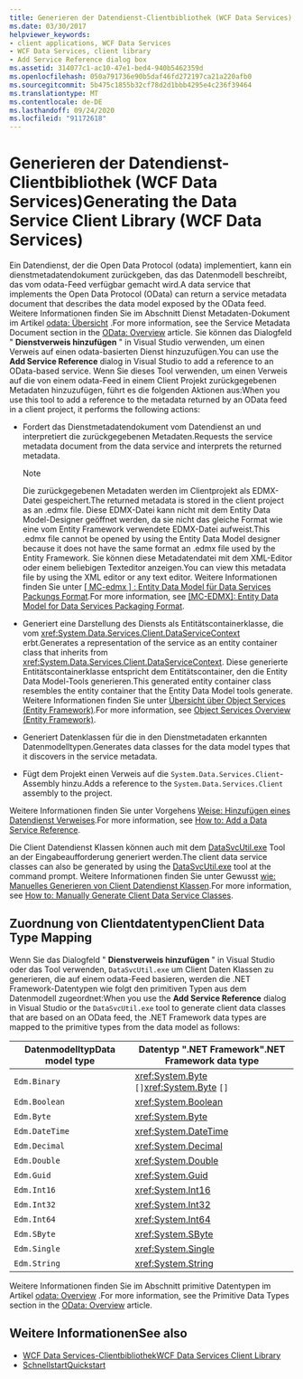 ```yaml
---
title: Generieren der Datendienst-Clientbibliothek (WCF Data Services)
ms.date: 03/30/2017
helpviewer_keywords:
- client applications, WCF Data Services
- WCF Data Services, client library
- Add Service Reference dialog box
ms.assetid: 314077c1-ac10-47e1-bed4-940b5462359d
ms.openlocfilehash: 050a791736e90b5daf46fd272197ca21a220afb0
ms.sourcegitcommit: 5b475c1855b32cf78d2d1bbb4295e4c236f39464
ms.translationtype: MT
ms.contentlocale: de-DE
ms.lasthandoff: 09/24/2020
ms.locfileid: "91172618"
---
```

# <a name="generating-the-data-service-client-library-wcf-data-services"></a><span data-ttu-id="11c32-102">Generieren der Datendienst-Clientbibliothek (WCF Data Services)</span><span class="sxs-lookup"><span data-stu-id="11c32-102">Generating the Data Service Client Library (WCF Data Services)</span></span>

<span data-ttu-id="11c32-103">Ein Datendienst, der die Open Data Protocol (odata) implementiert, kann ein dienstmetadatendokument zurückgeben, das das Datenmodell beschreibt, das vom odata-Feed verfügbar gemacht wird.</span><span class="sxs-lookup"><span data-stu-id="11c32-103">A data service that implements the Open Data Protocol (OData) can return a service metadata document that describes the data model exposed by the OData feed.</span></span> <span data-ttu-id="11c32-104">Weitere Informationen finden Sie im Abschnitt Dienst Metadaten-Dokument im Artikel [odata: Übersicht](https://www.odata.org/documentation/odata-version-2-0/overview/) .</span><span class="sxs-lookup"><span data-stu-id="11c32-104">For more information, see the Service Metadata Document section in the [OData: Overview](https://www.odata.org/documentation/odata-version-2-0/overview/) article.</span></span> <span data-ttu-id="11c32-105">Sie können das Dialogfeld " **Dienstverweis hinzufügen** " in Visual Studio verwenden, um einen Verweis auf einen odata-basierten Dienst hinzuzufügen.</span><span class="sxs-lookup"><span data-stu-id="11c32-105">You can use the **Add Service Reference** dialog in Visual Studio to add a reference to an OData-based service.</span></span> <span data-ttu-id="11c32-106">Wenn Sie dieses Tool verwenden, um einen Verweis auf die von einem odata-Feed in einem Client Projekt zurückgegebenen Metadaten hinzuzufügen, führt es die folgenden Aktionen aus:</span><span class="sxs-lookup"><span data-stu-id="11c32-106">When you use this tool to add a reference to the metadata returned by an OData feed in a client project, it performs the following actions:</span></span>  
  
- <span data-ttu-id="11c32-107">Fordert das Dienstmetadatendokument vom Datendienst an und interpretiert die zurückgegebenen Metadaten.</span><span class="sxs-lookup"><span data-stu-id="11c32-107">Requests the service metadata document from the data service and interprets the returned metadata.</span></span>  
  
    > [!NOTE]
    > <span data-ttu-id="11c32-108">Die zurückgegebenen Metadaten werden im Clientprojekt als EDMX-Datei gespeichert.</span><span class="sxs-lookup"><span data-stu-id="11c32-108">The returned metadata is stored in the client project as an .edmx file.</span></span> <span data-ttu-id="11c32-109">Diese EDMX-Datei kann nicht mit dem Entity Data Model-Designer geöffnet werden, da sie nicht das gleiche Format wie eine vom Entity Framework verwendete EDMX-Datei aufweist.</span><span class="sxs-lookup"><span data-stu-id="11c32-109">This .edmx file cannot be opened by using the Entity Data Model designer because it does not have the same format an .edmx file used by the Entity Framework.</span></span> <span data-ttu-id="11c32-110">Sie können diese Metadatendatei mit dem XML-Editor oder einem beliebigen Texteditor anzeigen.</span><span class="sxs-lookup"><span data-stu-id="11c32-110">You can view this metadata file by using the XML editor or any text editor.</span></span> <span data-ttu-id="11c32-111">Weitere Informationen finden Sie unter [ \[ MC-edmx \] : Entity Data Model für Data Services Packungs Format](/openspecs/windows_protocols/mc-edmx/5dff5e25-56a1-408b-9d44-bff6634c7d16).</span><span class="sxs-lookup"><span data-stu-id="11c32-111">For more information, see [\[MC-EDMX\]: Entity Data Model for Data Services Packaging Format](/openspecs/windows_protocols/mc-edmx/5dff5e25-56a1-408b-9d44-bff6634c7d16).</span></span>
  
- <span data-ttu-id="11c32-112">Generiert eine Darstellung des Diensts als Entitätscontainerklasse, die vom <xref:System.Data.Services.Client.DataServiceContext> erbt.</span><span class="sxs-lookup"><span data-stu-id="11c32-112">Generates a representation of the service as an entity container class that inherits from <xref:System.Data.Services.Client.DataServiceContext>.</span></span> <span data-ttu-id="11c32-113">Diese generierte Entitätscontainerklasse entspricht dem Entitätscontainer, den die Entity Data Model-Tools generieren.</span><span class="sxs-lookup"><span data-stu-id="11c32-113">This generated entity container class resembles the entity container that the Entity Data Model tools generate.</span></span> <span data-ttu-id="11c32-114">Weitere Informationen finden Sie unter [Übersicht über Object Services (Entity Framework)](/previous-versions/bb386871(v=vs.100)).</span><span class="sxs-lookup"><span data-stu-id="11c32-114">For more information, see [Object Services Overview (Entity Framework)](/previous-versions/bb386871(v=vs.100)).</span></span>  
  
- <span data-ttu-id="11c32-115">Generiert Datenklassen für die in den Dienstmetadaten erkannten Datenmodelltypen.</span><span class="sxs-lookup"><span data-stu-id="11c32-115">Generates data classes for the data model types that it discovers in the service metadata.</span></span>  
  
- <span data-ttu-id="11c32-116">Fügt dem Projekt einen Verweis auf die `System.Data.Services.Client`-Assembly hinzu.</span><span class="sxs-lookup"><span data-stu-id="11c32-116">Adds a reference to the `System.Data.Services.Client` assembly to the project.</span></span>  
  
 <span data-ttu-id="11c32-117">Weitere Informationen finden Sie unter Vorgehens [Weise: Hinzufügen eines Datendienst Verweises](how-to-add-a-data-service-reference-wcf-data-services.md).</span><span class="sxs-lookup"><span data-stu-id="11c32-117">For more information, see [How to: Add a Data Service Reference](how-to-add-a-data-service-reference-wcf-data-services.md).</span></span>  
  
 <span data-ttu-id="11c32-118">Die Client Datendienst Klassen können auch mit dem [DataSvcUtil.exe](wcf-data-service-client-utility-datasvcutil-exe.md) Tool an der Eingabeaufforderung generiert werden.</span><span class="sxs-lookup"><span data-stu-id="11c32-118">The client data service classes can also be generated by using the [DataSvcUtil.exe](wcf-data-service-client-utility-datasvcutil-exe.md) tool at the command prompt.</span></span> <span data-ttu-id="11c32-119">Weitere Informationen finden Sie unter Gewusst [wie: Manuelles Generieren von Client Datendienst Klassen](how-to-manually-generate-client-data-service-classes-wcf-data-services.md).</span><span class="sxs-lookup"><span data-stu-id="11c32-119">For more information, see [How to: Manually Generate Client Data Service Classes](how-to-manually-generate-client-data-service-classes-wcf-data-services.md).</span></span>  
  
## <a name="client-data-type-mapping"></a><span data-ttu-id="11c32-120">Zuordnung von Clientdatentypen</span><span class="sxs-lookup"><span data-stu-id="11c32-120">Client Data Type Mapping</span></span>  

 <span data-ttu-id="11c32-121">Wenn Sie das Dialogfeld " **Dienstverweis hinzufügen** " in Visual Studio oder das Tool verwenden, `DataSvcUtil.exe` um Client Daten Klassen zu generieren, die auf einem odata-Feed basieren, werden die .NET Framework-Datentypen wie folgt den primitiven Typen aus dem Datenmodell zugeordnet:</span><span class="sxs-lookup"><span data-stu-id="11c32-121">When you use the **Add Service Reference** dialog in Visual Studio or the `DataSvcUtil.exe` tool to generate client data classes that are based on an OData feed, the .NET Framework data types are mapped to the primitive types from the data model as follows:</span></span>  
  
|<span data-ttu-id="11c32-122">Datenmodelltyp</span><span class="sxs-lookup"><span data-stu-id="11c32-122">Data model type</span></span>|<span data-ttu-id="11c32-123">Datentyp ".NET Framework"</span><span class="sxs-lookup"><span data-stu-id="11c32-123">.NET Framework data type</span></span>|  
|---------------------|------------------------------|  
|`Edm.Binary`|<span data-ttu-id="11c32-124"><xref:System.Byte> `[]`</span><span class="sxs-lookup"><span data-stu-id="11c32-124"><xref:System.Byte> `[]`</span></span>|  
|`Edm.Boolean`|<xref:System.Boolean>|  
|`Edm.Byte`|<xref:System.Byte>|  
|`Edm.DateTime`|<xref:System.DateTime>|  
|`Edm.Decimal`|<xref:System.Decimal>|  
|`Edm.Double`|<xref:System.Double>|  
|`Edm.Guid`|<xref:System.Guid>|  
|`Edm.Int16`|<xref:System.Int16>|  
|`Edm.Int32`|<xref:System.Int32>|  
|`Edm.Int64`|<xref:System.Int64>|  
|`Edm.SByte`|<xref:System.SByte>|  
|`Edm.Single`|<xref:System.Single>|  
|`Edm.String`|<xref:System.String>|  
  
 <span data-ttu-id="11c32-125">Weitere Informationen finden Sie im Abschnitt primitive Datentypen im Artikel [odata: Overview](https://www.odata.org/documentation/odata-version-2-0/overview/) .</span><span class="sxs-lookup"><span data-stu-id="11c32-125">For more information, see the Primitive Data Types section in the [OData: Overview](https://www.odata.org/documentation/odata-version-2-0/overview/) article.</span></span>
  
## <a name="see-also"></a><span data-ttu-id="11c32-126">Weitere Informationen</span><span class="sxs-lookup"><span data-stu-id="11c32-126">See also</span></span>

- [<span data-ttu-id="11c32-127">WCF Data Services-Clientbibliothek</span><span class="sxs-lookup"><span data-stu-id="11c32-127">WCF Data Services Client Library</span></span>](wcf-data-services-client-library.md)
- [<span data-ttu-id="11c32-128">Schnellstart</span><span class="sxs-lookup"><span data-stu-id="11c32-128">Quickstart</span></span>](quickstart-wcf-data-services.md)
